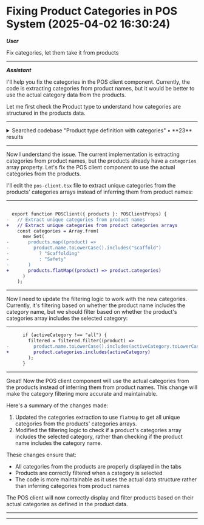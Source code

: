 <!-- Generated by SpecStory -->

# Fixing Product Categories in POS System (2025-04-02 16:30:24)

_**User**_

Fix categories, let them take it from products

---

_**Assistant**_

I'll help you fix the categories in the POS client component. Currently, the code is extracting categories from product names, but it would be better to use the actual category data from the products.

Let me first check the Product type to understand how categories are structured in the products data.

---

<details>
            <summary>Searched codebase "Product type definition with categories" • **23** results</summary>
        
| File | Lines |
|------|-------|
| `types/pos.ts` | L1-17 |
| `lib/prisma/products.ts` | L13-36 |
| `types/pos.ts` | L17-23 |
| `lib/prisma/products.ts` | L79-110 |
| `lib/woocommerce.ts` | L461-498 |
| `lib/woocommerce.ts` | L272-346 |
| `lib/prisma/products.ts` | L1-13 |
| `lib/woocommerce.ts` | L145-196 |
| `lib/woocommerce.ts` | L384-461 |
| `lib/woocommerce.ts` | L196-272 |
| `lib/woocommerce.ts` | L76-145 |
| `lib/woocommerce.ts` | L498-572 |
| `app/dashboard/page.tsx` | L41-109 |
| `types/pos.ts` | L23-38 |
| `types/pos.ts` | L193-203 |
| `app/dashboard/page.tsx` | L263-298 |
| `types/pos.ts` | L95-118 |
| `prisma/schema.prisma` | L484-530 |
| `lib/woocommerce.ts` | L1-76 |
| `types/pos.ts` | L38-43 |
| `lib/prisma/products.ts` | L36-43 |
| `lib/prisma/products.ts` | L43-79 |
| `app/dashboard/page.tsx` | L226-263 |

</details>

---

Now I understand the issue. The current implementation is extracting categories from product names, but the products already have a `categories` array property. Let's fix the POS client component to use the actual categories from the products.

I'll edit the `pos-client.tsx` file to extract unique categories from the products' categories arrays instead of inferring them from product names:

---

```diff

  export function POSClient({ products }: POSClientProps) {
-   // Extract unique categories from product names
+   // Extract unique categories from product categories arrays
    const categories = Array.from(
      new Set(
-       products.map((product) =>
-         product.name.toLowerCase().includes("scaffold")
-           ? "Scaffolding"
-           : "Safety"
-       )
+       products.flatMap((product) => product.categories)
      )
    );
```

---

Now I need to update the filtering logic to work with the new categories. Currently, it's filtering based on whether the product name includes the category name, but we should filter based on whether the product's categories array includes the selected category:

---

```diff
      if (activeCategory !== "all") {
        filtered = filtered.filter((product) =>
-         product.name.toLowerCase().includes(activeCategory.toLowerCase())
+         product.categories.includes(activeCategory)
        );
      }
```

---

Great! Now the POS client component will use the actual categories from the products instead of inferring them from product names. This change will make the category filtering more accurate and maintainable.

Here's a summary of the changes made:

1. Updated the categories extraction to use `flatMap` to get all unique categories from the products' categories arrays.
2. Modified the filtering logic to check if a product's categories array includes the selected category, rather than checking if the product name includes the category name.

These changes ensure that:

- All categories from the products are properly displayed in the tabs
- Products are correctly filtered when a category is selected
- The code is more maintainable as it uses the actual data structure rather than inferring categories from product names

The POS client will now correctly display and filter products based on their actual categories as defined in the product data.

---

---

